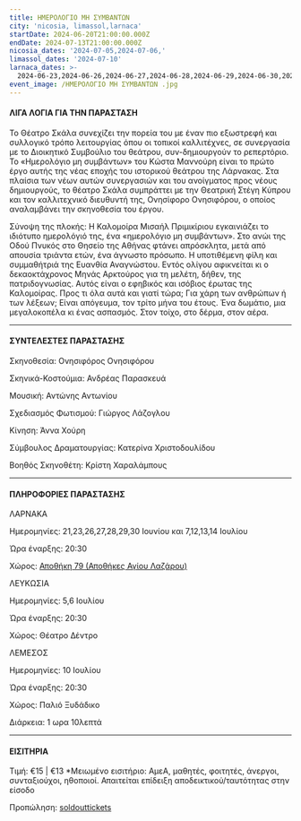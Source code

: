 ```yaml
---
title: ΗΜΕΡΟΛΟΓΙΟ ΜΗ ΣΥΜΒΑΝΤΩΝ
city: 'nicosia, limassol,larnaca'
startDate: 2024-06-20T21:00:00.000Z
endDate: 2024-07-13T21:00:00.000Z
nicosia_dates: '2024-07-05,2024-07-06,'
limassol_dates: '2024-07-10'
larnaca_dates: >-
  2024-06-23,2024-06-26,2024-06-27,2024-06-28,2024-06-29,2024-06-30,2024-07-07,2024-07-12.2024-07-13,2024-07-14
event_image: /ΗΜΕΡΟΛΟΓΙΟ ΜΗ ΣΥΜΒΑΝΤΩΝ .jpg
---
```


#### ΛΙΓΑ ΛΟΓΙΑ ΓΙΑ ΤΗΝ ΠΑΡΑΣΤΑΣΗ

Το Θέατρο Σκάλα συνεχίζει την πορεία του με έναν πιο εξωστρεφή και συλλογικό τρόπο λειτουργίας όπου οι τοπικοί καλλιτέχνες, σε συνεργασία με το Διοικητικό Συμβούλιο του θεάτρου, συν-δημιουργούν το ρεπερτόριο. Το «Ημερολόγιο μη συμβάντων» του Κώστα Μαννούρη είναι το πρώτο έργο αυτής της νέας εποχής του ιστορικού θεάτρου της Λάρνακας. Στα πλαίσια των νέων αυτών συνεργασιών και του ανοίγματος προς νέους δημιουργούς, το θέατρο Σκάλα συμπράττει με την Θεατρική Στέγη Κύπρου και τον καλλιτεχνικό διευθυντή της, Ονησίφορο Ονησιφόρου, ο οποίος αναλαμβάνει την σκηνοθεσία του έργου.

Σύνοψη της πλοκής: Η Καλομοίρα Μισαήλ Πριμικίριου εγκαινιάζει το ιδιότυπο ημερολόγιό της, ένα «ημερολόγιο μη συμβάντων». Στο ανώι της Οδού Πνυκός στο Θησείο της Αθήνας φτάνει απρόσκλητα, μετά από απουσία τριάντα ετών, ένα άγνωστο πρόσωπο. Η υποτιθέμενη φίλη και συμμαθήτριά της Ευανθία Αναγνώστου. Εντός ολίγου αφικνείται κι ο δεκαοκτάχρονος Μηνάς Αρκτούρος για τη μελέτη, δήθεν, της πατριδογνωσίας. Αυτός είναι ο εφηβικός και ισόβιος έρωτας της Καλομοίρας. Προς τι όλα αυτά και γιατί τώρα; Για χάρη των ανθρώπων ή των λέξεων; Είναι απόγευμα, τον τρίτο μήνα του έτους. Ένα δωμάτιο, μια μεγαλοκοπέλα κι ένας ασπασμός. Στον τοίχο, στο δέρμα, στον αέρα.

***

#### ΣΥΝΤΕΛΕΣΤΕΣ ΠΑΡΑΣΤΑΣΗΣ

Σκηνοθεσία: Ονησιφόρος Ονησιφόρου

Σκηνικά-Κοστούμια: Ανδρέας Παρασκευά

Μουσική: Αντώνης Αντωνίου

Σχεδιασμός Φωτισμού: Γιώργος Λάζογλου

Κίνηση: Άννα Χούρη

Σύμβουλος Δραματουργίας: Κατερίνα Χριστοδουλίδου

Βοηθός Σκηνοθέτη: Κρίστη Χαραλάμπους

***

#### ΠΛΗΡΟΦΟΡΙΕΣ ΠΑΡΑΣΤΑΣΗΣ

ΛΑΡΝΑΚΑ

Ημερομηνίες: 21,23,26,27,28,29,30 Ιουνίου και 7,12,13,14 Ιουλίου

Ώρα έναρξης: 20:30 

Χώρος: [Αποθήκη 79 (Αποθήκες Αγίου Λαζάρου)](https://www.google.com/maps/place/Apothiki79/@34.9124282,33.628851,17z/data=!3m1!4b1!4m6!3m5!1s0x14e082a4a433d90b:0x98f6d5280777677f!8m2!3d34.9124239!4d33.6337219!16s%2Fg%2F11fx7rpstq?entry=ttu)

ΛΕΥΚΩΣΙΑ

Ημερομηνίες: 5,6 Ιουλίου

Ώρα έναρξης: 20:30 

Χώρος: Θέατρο Δέντρο

ΛΕΜΕΣΟΣ

Ημερομηνίες: 10 Ιουλίου

Ώρα έναρξης: 20:30 

Χώρος: Παλιό Ξυδάδικο

Διάρκεια: 1 ωρα 10λεπτά

***

#### ΕΙΣΙΤΗΡΙΑ

Τιμή: €15 | €13 \*Μειωμένο εισιτήριο: ΑμεΑ, μαθητές, φοιτητές, άνεργοι, συνταξιούχοι, ηθοποιοί. Απαιτείται επίδειξη αποδεικτικού/ταυτότητας στην είσοδο

Προπώληση: [soldouttickets](https://www.soldoutticketbox.com/event/imerologio-mi-simvanton=2-24?lang=el\&utm_source=homearticles\&utm_medium=banner\&utm_campaign=bannercampaign)
